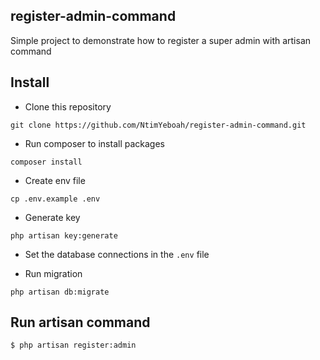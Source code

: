 ## register-admin-command

Simple project to demonstrate how to register a super admin with artisan command

## Install

- Clone this repository

`git clone https://github.com/NtimYeboah/register-admin-command.git`

- Run composer to install packages

`composer install`

- Create env file

`cp .env.example .env`

- Generate key

`php artisan key:generate`

- Set the database connections in the `.env` file

- Run migration

`php artisan db:migrate`

## Run artisan command

`$ php artisan register:admin`
